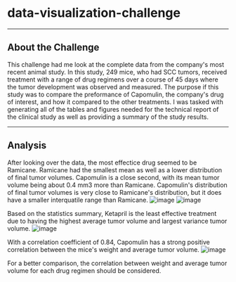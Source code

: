 # data-visualization-challenge
---
## About the Challenge

This challenge had me look at the complete data from the company's most recent animal study. In this study, 249 mice, who had SCC tumors, received treatment with a range of drug regimens over a course of 45 days where the tumor development was observed and measured. The purpose if this study was to compare the preformance of Capomulin, the company's drug of interest, and how it compared to the other treatments.
I was tasked with generating all of the tables and figures needed for the technical report of the clinical study as well as providing a summary of the study results.

---
## Analysis

After looking over the data, the most effectice drug seemed to be Ramicane. Ramicane had the smallest mean as well as a lower distribution of final tumor volumes. Capomulin is a close second, with its mean tumor volume being about 0.4 mm3 more than Ramicane. Capomulin's distribution of final tumor volumes is very close to Ramicane's distribution, but it does have a smaller interquatile range than Ramicane. 
![image](https://github.com/user-attachments/assets/f10e4d7e-12e7-4098-885f-2374f582fb69)
![image](https://github.com/user-attachments/assets/11af6b87-9446-4c71-b3d4-6bb9a1b8f684)

Based on the statistics summary, Ketapril is the least effective treatment due to having the highest average tumor volume and largest variance tumor volume. 
![image](https://github.com/user-attachments/assets/5bbedad9-de19-42d3-9a80-573eb6a3da15)

With a correlation coefficient of 0.84, Capomulin has a strong positive correlation between the mice's weight and average tumor volume. 
![image](https://github.com/user-attachments/assets/95312120-9553-4550-8300-17132dbca9e0)

For a better comparison, the correlation between weight and average tumor volume for each drug regimen should be considered.
